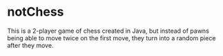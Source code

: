 # notChess

This is a 2-player game of chess created in Java, but instead of pawns being able to move twice on the first move, they turn into a random piece after they move.
